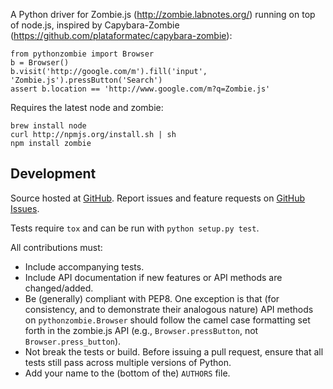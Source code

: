 A Python driver for Zombie.js (http://zombie.labnotes.org/) running on
top of node.js, inspired by Capybara-Zombie (https://github.com/plataformatec/capybara-zombie):

    from pythonzombie import Browser
    b = Browser()
    b.visit('http://google.com/m').fill('input', 'Zombie.js').pressButton('Search')
    assert b.location == 'http://www.google.com/m?q=Zombie.js'

Requires the latest node and zombie:

    brew install node
    curl http://npmjs.org/install.sh | sh
    npm install zombie

## Development

Source hosted at [GitHub](https://github.com/ryanpetrello/python-zombie). Report
issues and feature requests on [GitHub
Issues](https://github.com/ryanpetrello/python-zombie/issues).

Tests require ``tox`` and can be run with ``python setup.py test``.

All contributions must:

* Include accompanying tests.
* Include API documentation if new features or API methods are changed/added.
* Be (generally) compliant with PEP8.  One exception is that (for consistency,
  and to demonstrate their analogous nature) API methods on
  ``pythonzombie.Browser`` should follow the camel case formatting set forth in
  the zombie.js API (e.g., ``Browser.pressButton``, not
  ``Browser.press_button``).
* Not break the tests or build. Before issuing a pull request, ensure that all
  tests still pass across multiple versions of Python.
* Add your name to the (bottom of the) ``AUTHORS`` file.
